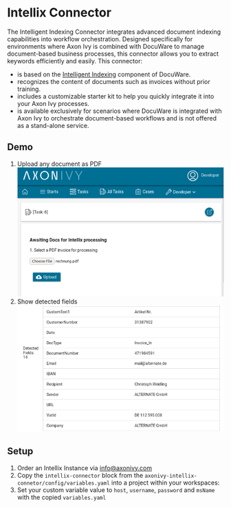 # Intellix Connector

The Intelligent Indexing Connector integrates advanced document indexing capabilities into workflow orchestration. Designed specifically for environments where Axon Ivy is combined with DocuWare to manage document-based business processes, this connector allows you to extract keywords efficiently and easily. This connector:

- is based on the [Intelligent Indexing](https://start.docuware.com/docuware-intelligent-indexing) component of DocuWare.
- recognizes the content of documents such as invoices without prior training.
- includes a customizable starter kit to help you quickly integrate it into your Axon Ivy processes.
- is available exclusively for scenarios where DocuWare is integrated with Axon Ivy to orchestrate document-based workflows and is not offered as a stand-alone service.


## Demo

1. Upload any document as PDF ![upload](images/uploadLocalFile.png)
2. Show detected fields ![fields](images/detectedFields.png)

## Setup

1. Order an Intellix Instance via <a href="mailto:info@axonivy.com">info@axonivy.com</a>
2. Copy the `intellix-connector` block from the `axonivy-intellix-connetor/config/variables.yaml` into a project within your workspaces:
3. Set your custom variable value to `host`, `username`, `password` and `msName` with the copied `variables.yaml`

